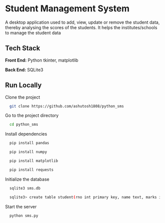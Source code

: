 
# Student Management System

A desktop application used to add, view, update or remove the student data, thereby analysing the scores of the students. It helps the institutes/schools to manage the student data 

## Tech Stack

**Front End:** Python tkinter, matplotlib

**Back End:** SQLite3


## Run Locally

Clone the project

```bash
  git clone https://github.com/ashutosh1808/python_sms
```

Go to the project directory

```bash
  cd python_sms
```

Install dependencies

```bash
  pip install pandas
```
```bash
  pip install numpy
```
```bash
  pip install matplotlib
```
```bash
  pip install requests
```
Initialize the database

```bash
  sqlite3 sms.db
```
```bash
  sqlite3> create table student(rno int primary key, name text, marks int);
```

Start the server

```bash
  python sms.py
```

